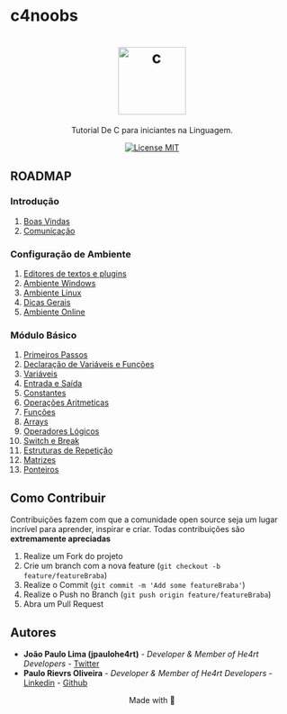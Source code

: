 # c4noobs

<h1 align="center">
  <img src="./images/c.png" alt="c" width="120">
</h1>

<p align="center">Tutorial De C para iniciantes na Linguagem.</p>

<p align="center">
  <a href="https://opensource.org/licenses/MIT">
    <img src="https://img.shields.io/badge/License-MIT-blue.svg" alt="License MIT">
  </a>
</p>

## ROADMAP

### Introdução

1. [Boas Vindas](/1-Introducao/1-Boas-vindas.md)
2. [Comunicação](/1-Introducao/2-Comunicacao.md)

### Configuração de Ambiente

1. [Editores de textos e plugins](/2-Ambiente/1-Editores-e-plugins.md)
2. [Ambiente Windows](/2-Ambiente/2-Ambiente-windows.md)
3. [Ambiente Linux](/2-Ambiente/3-Ambiente-linux.md)
4. [Dicas Gerais](/2-Ambiente/4-Dicas-gerais.md)
5. [Ambiente Online](/2-Ambiente/5-Ambiente-online.md)

### Módulo Básico

01. [Primeiros Passos](/3-Basico/01-PrimeirosPassos.md)
02. [Declaração de Variáveis e Funções](/3-Basico/02-DeclaracaoDeVar.md)
03. [Variáveis](/3-Basico/03-Variaveis.md)
04. [Entrada e Saída](/3-Basico/04-Entrada-Saida.md)
05. [Constantes](/3-Basico/05-Constantes.md)
06. [Operações Aritmeticas](/3-Basico/06-OperacoesAritmeticas.md)
07. [Funções](/3-Basico/07-Funcoes.md)
08. [Arrays](/3-Basico/08-Arrays.md)
09. [Operadores Lógicos](/3-Basico/09-Operadores-Logicos.md)
10. [Switch e Break](/3-Basico/10-SwitchBreak.md)
11. [Estruturas de Repetição](/3-Basico/11-EstruturasDeRepeticao.md)
12. [Matrizes](/3-Basico/12-Matrizes.md)
13. [Ponteiros](/3-Basico/13-Ponteiros.md)

## Como Contribuir

Contribuições fazem com que a comunidade open source seja um lugar incrível para aprender, inspirar e criar. Todas contribuições
são **extremamente apreciadas**

1. Realize um Fork do projeto
2. Crie um branch com a nova feature (`git checkout -b feature/featureBraba`)
3. Realize o Commit (`git commit -m 'Add some featureBraba'`)
4. Realize o Push no Branch (`git push origin feature/featureBraba`)
5. Abra um Pull Request

## Autores

- **João Paulo Lima (jpaulohe4rt)** - _Developer & Member of He4rt Developers_  - [Twitter](https://twitter.com/jpaulohe4rt)
- **Paulo Rievrs Oliveira** - _Developer & Member of He4rt Developers_ - [Linkedin](https://www.linkedin.com/in/paulo-rievrs/) - [Github](www.github.com/paulorievrs)

<p align="center">Made with 💜</p>
